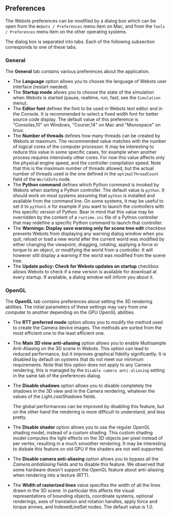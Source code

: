 ## Preferences

The Webots preferences can be modified by a dialog box which can be open from
the `Webots / Preferences` menu item on Mac, and from the `Tools / Preferences`
menu item on the other operating systems.

The dialog box is separated into tabs. Each of the following subsection
corresponds to one of these tabs.

### General

The **General** tab contains various preferences about the application.

- The **Language** option allows you to choose the language of Webots user interface
(restart needed).
- The **Startup mode** allows you to choose the state of the simulation when Webots
is started (pause, realtime, run, fast; see the `Simulation` menu).
- The **Editor font** defines the font to be used in Webots text editor and in the
Console. It is recommended to select a fixed width font for better source code
display. The default value of this preference is "Consolas,10" on Windows,
"Courier,14" on Mac and "Monospace" on linux.
- The **Number of threads** defines how many threads can be created by Webots at
maximum. The recommended value matches with the number of logical cores of the
computer processor. It may be interesting to reduce this value in some specific
cases, for example when another process requires intensively other cores. For
now this value affects only the physical engine speed, and the controller
compilation speed. Note that this is the maximum number of threads allowed, but
the actual number of threads used is the one defined in the `optimalThreadCount`
field of the `WorldInfo` node.
- The **Python command** defines which Python command is invoked by Webots when starting a Python controller.
The default value is `python`.
It should work on most systems assuming that `python` is installed and available from the command line.
On some systems, it may be useful to set it to `python3.6` for example if you want to launch the controllers with this specific version of Python.
Bear in mind that this value may be overridden by the content of a `runtime.ini` file of a Python controller that may redefine a specific Python command to launch that controller.
- The **Warnings: Display save warning only for scene tree edit** checkbox prevents Webots from displaying any warning dialog window when you quit, reload or load a new world after the current world was modified by either changing the viewpoint, dragging, rotating, applying a force or torque to an object, or modifying the world from a controller.
It will however still display a warning if the world was modified from the scene tree.
- The **Update policy: Check for Webots updates on startup** checkbox allows Webots to check if a new version is available for download at every startup. If available, a dialog window will inform you about it.

### OpenGL

The **OpenGL** tab contains preferences about setting the 3D rendering abilities.
The initial parameters of these settings may vary from one computer to another
depending on the GPU OpenGL abilities.

- The **RTT preferred mode** option allows you to modify the method used to create
the Camera device images. The methods are sorted from the most efficient one to
the least efficient one.

- The **Main 3D view anti-aliasing** option allows you to enable Multisample Anti-Aliasing
on the 3D scene in Webots. This option can lead to reduced performance, but it improves
graphical fidelity significantly. It is disabled by default on systems that do not meet
our minimum requirements. Note that this option does not apply to any Camera rendering,
this is managed by the `Disable camera anti-aliasing` setting in the same tab of the preferences dialog.

- The **Disable shadows** option allows you to disable completely the shadows in the
3D view and in the Camera rendering, whatever the values of the
*Light.castShadows* fields.

    The global performances can be improved by disabling this feature, but on the
    other hand the rendering is more difficult to understand, and less pretty.

- The **Disable shader** option allows you to use the regular OpenGL shading model,
instead of a custom shading. This custom shading model computes the light
effects on the 3D objects per pixel instead of per vertex, resulting in a much
smoother rendering. It may be interesting to disbale this feature on old GPU if
the shaders are not well supported.

- The **Disable camera anti-aliasing** option allows you to bypass all the
*Camera.antialiasing* fields and to disable this feature. We observed that some
hardware doesn't support the OpenGL feature about anti-aliasing when rendering
into a texture (RTT).

- The **Width of rasterized lines** value specifies the width of all the lines drawn in the 3D scene.
In particular this affects the visual representations of bounding objects, coordinate systems,
optional renderings, axes of translation and rotation handles, apply force and torque arrows, and IndexedLineSet nodes.
The default value is 1.0.

